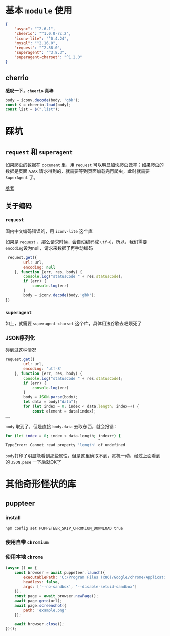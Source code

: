 
# 基本 `module` 使用
```json
{
    "async": "^2.6.1",
    "cheerio": "^1.0.0-rc.2",
    "iconv-lite": "^0.4.24",
    "mysql": "^2.16.0",
    "request": "^2.88.0",
    "superagent": "^3.8.3",
    "superagent-charset": "^1.2.0"
}
```


## cherrio
**感叹一下，`cheerio` 真棒**

```javascript
body = iconv.decode(body, 'gbk');
const $ = cheerio.load(body);
const list = $(".list");
```



# 踩坑
## `request` 和 `superagent`
如果爬虫的数据在 `document` 里，用 `request` 可以明显加快爬虫效率；如果爬虫的数据是页面 `AJAX` 请求得到的，就需要等到页面加载完再爬虫，此时就需要 `SuperAgent` 了。 

[参考](https://segmentfault.com/a/1190000011793407)
## 关于编码
### `request`
国内中文编码错误的，用 `iconv-lite` 这个库

如果是 `request` ，那么请求时候，会自动编码成 `utf-8`，所以，我们需要 `encoding`设为null，请求来数据了再手动编码
```javascript
 request.get({
        url: url,
        encoding: null
    }, function (err, res, body) {
        console.log("statusCode " + res.statusCode);
        if (err) {
            console.log(err)
        }
        body = iconv.decode(body,'gbk');
})
```

### `superagent`
如上，就需要 `superagent-charset` 这个库，具体用法谷歌去吧烦死了


### JSON序列化
碰到过这种情况
```javascript
request.get({
        url: url,
        encoding: 'utf-8'
    }, function (err, res, body) {
        console.log("statusCode " + res.statusCode);
        if (err) {
            console.log(err)
        }
        body = JSON.parse(body);
        let data = body["data"];
        for (let index = 0; index < data.length; index++) {
            const element = data[index];
……
```
`body` 取到了，但是直接 `body.data` 去取东西，就会报错：
```bash
for (let index = 0; index < data.length; index++) {
                                         ^
TypeError: Cannot read property 'length' of undefined
```
`body`打印了明显能看到那些属性，但是这里确取不到，灵机一动，经过上面看到的 `JSON.pase` 一下后就OK了




# 其他奇形怪状的库


## puppteer
### install
```bash
npm config set PUPPETEER_SKIP_CHROMIUM_DOWNLOAD true
```


### 使用自带 `chromium`



### 使用本地 `chrome`
```javascript
(async () => {
    const browser = await puppeteer.launch({
        executablePath: 'C:/Program Files (x86)/Google/chrome/Application/chrome',
        headless: false,
        args: ['--no-sandbox', '--disable-setuid-sandbox']
    });
    const page = await browser.newPage();
    await page.goto(url);
    await page.screenshot({
        path: 'example.png'
    });

    await browser.close();
})();
```
